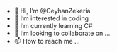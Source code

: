 - 👋 Hi, I’m @CeyhanZekeria
- 👀 I’m interested in coding
- 🌱 I’m currently learning C#
- 💞️ I’m looking to collaborate on ...
- 📫 How to reach me ...

<!---
CeyhanZekeria/CeyhanZekeria is a ✨ special ✨ repository because its `README.md` (this file) appears on your GitHub profile.
You can click the Preview link to take a look at your changes.
--->
